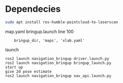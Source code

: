 # Dependecies

```sh
sudo apt install ros-humble-pointcloud-to-laserscan
```

map.yaml 
bringup.launch line 100
```
    bringup_dir, 'maps', 'xlab.yaml'
```

launch 
```
ros2 launch navigation_bringup driver.launch.py
ros2 launch navigation_bringup bringup_launch.py
start up
give 2d pose estimate
ros2 launch navigation_bringup nav_api.launch.py
